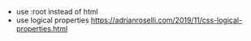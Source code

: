 * use :root instead of html
* use logical properties https://adrianroselli.com/2019/11/css-logical-properties.html

